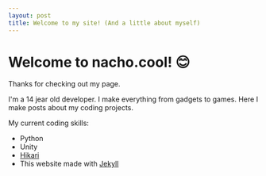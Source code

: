 ```yaml
---
layout: post
title: Welcome to my site! (And a little about myself)
---
```


# Welcome to **nacho.cool**! 😊

Thanks for checking out my page.

I'm a 14 jear old developer. I make everything from gadgets to games. Here I make posts about my coding projects.

My current coding skills:

- Python
- Unity
- [Hikari](https://www.hikari-py.dev/ "Python API for Discord bots")
- This website made with [Jekyll](https://jekyllrb.com/)
